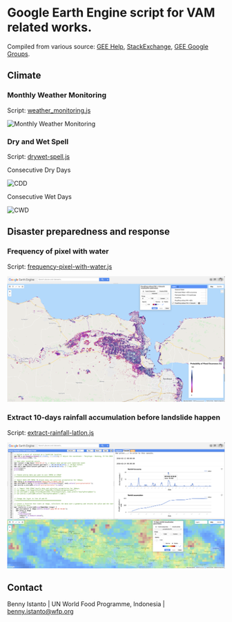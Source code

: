 # Google Earth Engine script for VAM related works. 
Compiled from various source: [GEE Help](https://developers.google.com/earth-engine/), [StackExchange](https://gis.stackexchange.com/questions/tagged/google-earth-engine), [GEE Google Groups](https://groups.google.com/forum/#!forum/google-earth-engine-developers).

## Climate
### Monthly Weather Monitoring
Script: [weather_monitoring.js](https://github.com/wfpidn/GEE/blob/master/script/weather_monitoring.js)

![Monthly Weather Monitoring](/img/mwm.png)

### Dry and Wet Spell
Script: [drywet-spell.js](https://github.com/wfpidn/GEE/blob/master/script/drywet-spell.js)

Consecutive Dry Days

![CDD](/img/cdd.png)

Consecutive Wet Days

![CWD](/img/cwd.png)

## Disaster preparedness and response
### Frequency of pixel with water
Script: [frequency-pixel-with-water.js](https://github.com/wfpidn/GEE/blob/master/script/frequency-pixel-with-water.js)

![Flood frequency](/img/ff.png)

### Extract 10-days rainfall accumulation before landslide happen
Script: [extract-rainfall-latlon.js](https://github.com/wfpidn/GEE/blob/master/script/extract-rainfall-latlon.js)

![Rainfall 30min](/img/rain30min.png)


## Contact
Benny Istanto | UN World Food Programme, Indonesia | benny.istanto@wfp.org
